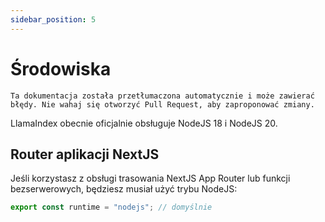 ```yaml
---
sidebar_position: 5
---
```


# Środowiska

`Ta dokumentacja została przetłumaczona automatycznie i może zawierać błędy. Nie wahaj się otworzyć Pull Request, aby zaproponować zmiany.`

LlamaIndex obecnie oficjalnie obsługuje NodeJS 18 i NodeJS 20.

## Router aplikacji NextJS

Jeśli korzystasz z obsługi trasowania NextJS App Router lub funkcji bezserwerowych, będziesz musiał użyć trybu NodeJS:

```js
export const runtime = "nodejs"; // domyślnie
```
